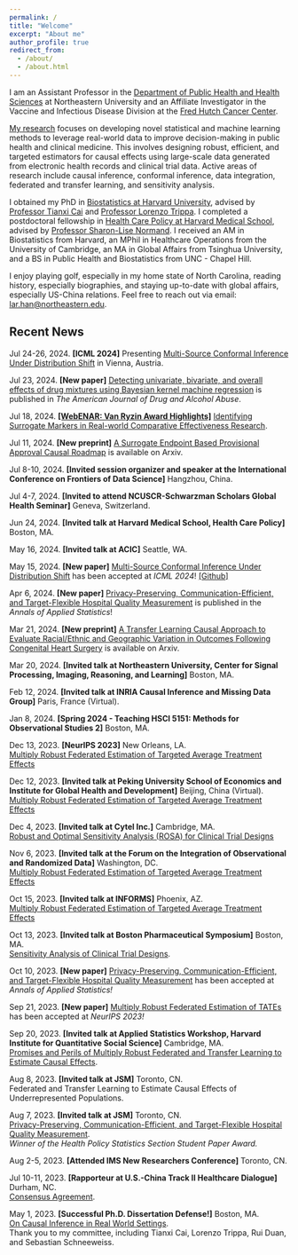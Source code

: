 ```yaml
---
permalink: /
title: "Welcome"
excerpt: "About me"
author_profile: true
redirect_from: 
  - /about/
  - /about.html
---
```


I am an Assistant Professor in the [Department of Public Health and Health Sciences](https://bouve.northeastern.edu/directory/larry-han/) at Northeastern University and an Affiliate Investigator in the Vaccine and Infectious Disease Division at the [Fred Hutch Cancer Center](https://www.fredhutch.org/en.html).

[My research](https://scholar.google.com/citations?user=iZnTmxMAAAAJ&hl=en&oi=ao) focuses on developing novel statistical and machine learning methods to leverage real-world data to improve decision-making in public health and clinical medicine. This involves designing robust, efficient, and targeted estimators for causal effects using large-scale data generated from electronic health records and clinical trial data. Active areas of research include causal inference, conformal inference, data integration, federated and transfer learning, and sensitivity analysis.

I obtained my PhD in [Biostatistics at Harvard University](https://www.hsph.harvard.edu/biostatistics/), advised by [Professor Tianxi Cai](https://www.hsph.harvard.edu/profile/tianxi-cai/) and [Professor Lorenzo Trippa](https://www.hsph.harvard.edu/profile/lorenzo-trippa/). I completed a postdoctoral fellowship in [Health Care Policy at Harvard Medical School](https://hcp.hms.harvard.edu/about), advised by [Professor Sharon-Lise Normand](https://hcp.hms.harvard.edu/people/sharon-lise-normand). I received an AM in Biostatistics from Harvard, an MPhil in Healthcare Operations from the University of Cambridge, an MA in Global Affairs from Tsinghua University, and a BS in Public Health and Biostatistics from UNC - Chapel Hill.

I enjoy playing golf, especially in my home state of North Carolina, reading history, especially biographies, and staying up-to-date with global affairs, especially US-China relations. Feel free to reach out via email: [lar.han@northeastern.edu](lar.han@northeastern.edu). 


## Recent News  
Jul 24-26, 2024. **[ICML 2024]** Presenting [Multi-Source Conformal Inference Under Distribution Shift](https://arxiv.org/abs/2405.09331) in Vienna, Austria.  

Jul 23, 2024. **[New paper]** [Detecting univariate, bivariate, and overall effects of drug mixtures using Bayesian kernel machine regression](https://www.tandfonline.com/doi/full/10.1080/00952990.2024.2380463) is published in *The American Journal of Drug and Alcohol Abuse*.

Jul 18, 2024. **[[WebENAR: Van Ryzin Award Highlights]](https://www.enar.org/education/)** [Identifying Surrogate Markers in Real-world Comparative Effectiveness Research](https://onlinelibrary.wiley.com/doi/abs/10.1002/sim.9569).  

Jul 11, 2024. **[New preprint]** [A Surrogate Endpoint Based Provisional Approval Causal Roadmap](https://arxiv.org/abs/2407.06350) is available on Arxiv.  

Jul 8-10, 2024. **[Invited session organizer and speaker at the International Conference on Frontiers of Data Science]** Hangzhou, China.  

Jul 4-7, 2024. **[Invited to attend NCUSCR-Schwarzman Scholars Global Health Seminar]** Geneva, Switzerland.  

Jun 24, 2024. **[Invited talk at Harvard Medical School, Health Care Policy]** Boston, MA.

May 16, 2024. **[Invited talk at ACIC]** Seattle, WA.  

May 15, 2024. **[New paper]** [Multi-Source Conformal Inference Under Distribution Shift](https://arxiv.org/abs/2405.09331) has been accepted at *ICML 2024*! [[Github]](https://github.com/yiliu1998/Multi-Source-Conformal)

Apr 6, 2024. **[New paper]** [Privacy-Preserving, Communication-Efficient, and Target-Flexible Hospital Quality Measurement](https://projecteuclid.org/journals/annals-of-applied-statistics/volume-18/issue-2/Privacy-preserving-communication-efficient-and-target-flexible-hospital-quality-measurement/10.1214/23-AOAS1837.short) is published in the *Annals of Applied Statistics*!  

Mar 21, 2024. **[New preprint]** [A Transfer Learning Causal Approach to Evaluate Racial/Ethnic and Geographic Variation in Outcomes Following Congenital Heart Surgery](https://arxiv.org/abs/2403.14573) is available on Arxiv.

Mar 20, 2024. **[Invited talk at Northeastern University, Center for Signal Processing, Imaging, Reasoning, and Learning]** Boston, MA.  

Feb 12, 2024. **[Invited talk at INRIA Causal Inference and Missing Data Group]** Paris, France (Virtual).

Jan 8, 2024. **[Spring 2024 - Teaching HSCI 5151: Methods for Observational Studies 2]** Boston, MA.  

Dec 13, 2023. **[NeurIPS 2023]** New Orleans, LA.  
[Multiply Robust Federated Estimation of Targeted Average Treatment Effects](https://arxiv.org/abs/2309.12600)  

Dec 12, 2023. **[Invited talk at Peking University School of Economics and Institute for Global Health and Development]** Beijing, China (Virtual).  
[Multiply Robust Federated Estimation of Targeted Average Treatment Effects](https://arxiv.org/abs/2309.12600)

Dec 4, 2023. **[Invited talk at Cytel Inc.]** Cambridge, MA.  
[Robust and Optimal Sensitivity Analysis (ROSA) for Clinical Trial Designs](https://www.tandfonline.com/doi/full/10.1080/00031305.2023.2216253)  

Nov 6, 2023. **[Invited talk at the Forum on the Integration of Observational and Randomized Data]**  Washington, DC.   
[Multiply Robust Federated Estimation of Targeted Average Treatment Effects](https://arxiv.org/abs/2309.12600)

Oct 15, 2023. **[Invited talk at INFORMS]**  Phoenix, AZ.   
[Multiply Robust Federated Estimation of Targeted Average Treatment Effects](https://arxiv.org/abs/2309.12600)

Oct 13, 2023. **[Invited talk at Boston Pharmaceutical Symposium]**  Boston, MA.   
[Sensitivity Analysis of Clinical Trial Designs](https://www.tandfonline.com/doi/abs/10.1080/00031305.2023.2216253?journalCode=utas20).  

Oct 10, 2023. **[New paper]** [Privacy-Preserving, Communication-Efficient, and Target-Flexible Hospital Quality Measurement](https://arxiv.org/abs/2203.00768) has been accepted at *Annals of Applied Statistics!*  

Sep 21, 2023. **[New paper]** [Multiply Robust Federated Estimation of TATEs](https://arxiv.org/abs/2309.12600) has been accepted at *NeurIPS 2023!*

Sep 20, 2023. **[Invited talk at Applied Statistics Workshop, Harvard Institute for Quantitative Social Science]** Cambridge, MA.  
[Promises and Perils of Multiply Robust Federated and Transfer Learning to Estimate Causal Effects](https://projects.iq.harvard.edu/applied.stats.workshop-gov3009). 

Aug 8, 2023. **[Invited talk at JSM]**  Toronto, CN.   
Federated and Transfer Learning to Estimate Causal Effects of Underrepresented Populations.

Aug 7, 2023. **[Invited talk at JSM]**  Toronto, CN.   
[Privacy-Preserving, Communication-Efficient, and Target-Flexible Hospital Quality Measurement](https://arxiv.org/abs/2203.00768).  
*Winner of the Health Policy Statistics Section Student Paper Award.*

Aug 2-5, 2023. **[Attended IMS New Researchers Conference]**  Toronto, CN.

Jul 10-11, 2023. **[Rapporteur at U.S.-China Track II Healthcare Dialogue]**  Durham, NC.   
[Consensus Agreement](https://www.ncuscr.org/program/us-china-track-ii-dialogue-healthcare/#:~:text=The%20participants%20agreed%20that%20collaboration,was%20distributed%20to%20both%20governments.).  

May 1, 2023. **[Successful Ph.D. Dissertation Defense!]** Boston, MA.  
[On Causal Inference in Real World Settings](https://dash.harvard.edu/handle/1/37375748).  
Thank you to my committee, including Tianxi Cai, Lorenzo Trippa, Rui Duan, and Sebastian Schneeweiss.



